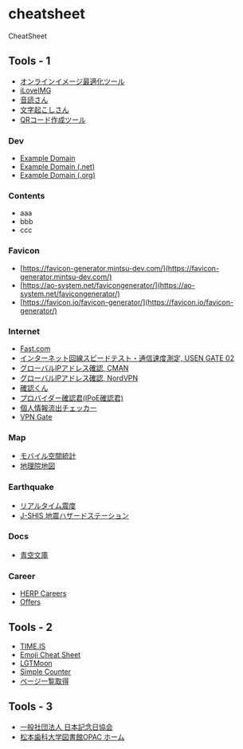 # cheatsheet
CheatSheet

## Tools - 1
- [オンラインイメージ最適化ツール](https://imagecompressor.com/ja/)
- [iLoveIMG](https://www.iloveimg.com/ja)
- [音読さん](https://ondoku3.com/ja/)
- [文字起こしさん](https://mojiokoshi3.com/ja/)
- [QRコード作成ツール](https://spc.askul.co.jp/portal/print/qrcode)

### Dev
- [Example Domain](https://example.com/)
- [Example Domain (.net)](https://example.net/)
- [Example Domain (.org)](https://example.org/)

### Contents
- aaa
- bbb
- ccc

### Favicon
- [https://favicon-generator.mintsu-dev.com/](https://favicon-generator.mintsu-dev.com/)
- [https://ao-system.net/favicongenerator/](https://ao-system.net/favicongenerator/)
- [https://favicon.io/favicon-generator/](https://favicon.io/favicon-generator/)

### Internet
- [Fast.com](https://fast.com/ja/)
- [インターネット回線スピードテスト・通信速度測定, USEN GATE 02](https://speedtest.gate02.ne.jp/)
- [グローバルIPアドレス確認, CMAN](https://www.cman.jp/network/support/go_access.cgi)
- [グローバルIPアドレス確認, NordVPN](https://nordvpn.com/ja/what-is-my-ip/)
- [確認くん](https://www.ugtop.com/spill.shtml)
- [プロバイダー確認君(IPoE確認君)](https://env.b4iine.net/isp.php)
- [個人情報流出チェッカー](https://security.nifty.com/mailchecktool/)
- [VPN Gate](https://www.vpngate.net/ja/)

### Map
- [モバイル空間統計](https://mobaku.jp/)
- [地理院地図](https://maps.gsi.go.jp)

### Earthquake
- [リアルタイム震度](https://typhoon.yahoo.co.jp/weather/earthquake/kyoshin/)
- [J-SHIS 地震ハザードステーション](https://www.j-shis.bosai.go.jp/)

### Docs
- [青空文庫](https://www.aozora.gr.jp/index.html)

### Career
- [HERP Careers](https://herp.careers/careers/jobs)
- [Offers](https://offers.jp/)

## Tools - 2
- [TIME.IS](https://time.is/en/)
- [Emoji Cheat Sheet](https://www.webfx.com/tools/emoji-cheat-sheet/)
- [LGTMoon](https://lgtmoon.dev/)
- [Simple Counter](https://simplecounter.app/)
- [ページ一覧取得](https://tshinobu.com/lab/get-page-link/)

## Tools - 3
- [一般社団法人 日本記念日協会](https://www.kinenbi.gr.jp/)
- [松本歯科大学図書館OPAC ホーム](https://mdu.opac.jp/opac/top)
